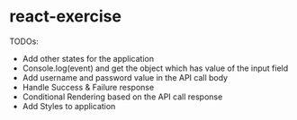 # react-exercise

TODOs:
- Add other states for the application
- Console.log(event) and get the object which has value of the input field
- Add username and password value in the API call body
- Handle Success & Failure response
- Conditional Rendering based on the API call response
- Add Styles to application